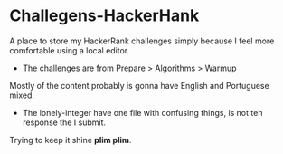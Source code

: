 # Challegens-HackerHank
A place to store my HackerRank challenges simply because I feel more comfortable using a local editor.
    
- The challenges are from Prepare > Algorithms > Warmup 

Mostly of the content probably is gonna have English and Portuguese mixed.

- The lonely-integer have one file with confusing things, is not teh response the I submit.

Trying to keep it shine **plim plim**.

